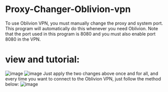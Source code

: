 # Proxy-Changer-Oblivion-vpn
To use Oblivion VPN, you must manually change the proxy and system port. This program will automatically do this whenever you need Oblivion.
Note that the port used in this program is 8080 and you must also enable port 8080 in the VPN.
# view and tutorial:
![image](https://github.com/user-attachments/assets/96782581-75cd-4243-9f1c-9aeecde614a5)
![image](https://github.com/user-attachments/assets/3477a6a0-8bff-408d-8deb-a126d65b3eb6)
Just apply the two changes above once and for all, and every time you want to connect to the Oblivion VPN, just follow the method below:
![image](https://github.com/user-attachments/assets/07c5905a-0db9-43f9-8a6a-44c8e713e5a9)

